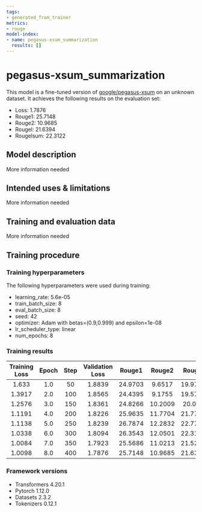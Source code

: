```yaml
---
tags:
- generated_from_trainer
metrics:
- rouge
model-index:
- name: pegasus-xsum_summarization
  results: []
---
```


<!-- This model card has been generated automatically according to the information the Trainer had access to. You
should probably proofread and complete it, then remove this comment. -->

# pegasus-xsum_summarization

This model is a fine-tuned version of [google/pegasus-xsum](https://huggingface.co/google/pegasus-xsum) on an unknown dataset.
It achieves the following results on the evaluation set:
- Loss: 1.7876
- Rouge1: 25.7148
- Rouge2: 10.9685
- Rougel: 21.6394
- Rougelsum: 22.3122

## Model description

More information needed

## Intended uses & limitations

More information needed

## Training and evaluation data

More information needed

## Training procedure

### Training hyperparameters

The following hyperparameters were used during training:
- learning_rate: 5.6e-05
- train_batch_size: 8
- eval_batch_size: 8
- seed: 42
- optimizer: Adam with betas=(0.9,0.999) and epsilon=1e-08
- lr_scheduler_type: linear
- num_epochs: 8

### Training results

| Training Loss | Epoch | Step | Validation Loss | Rouge1  | Rouge2  | Rougel  | Rougelsum |
|:-------------:|:-----:|:----:|:---------------:|:-------:|:-------:|:-------:|:---------:|
| 1.633         | 1.0   | 50   | 1.8839          | 24.9703 | 9.6517  | 19.9759 | 21.088    |
| 1.3917        | 2.0   | 100  | 1.8565          | 24.4395 | 9.1755  | 19.5702 | 20.5489   |
| 1.2576        | 3.0   | 150  | 1.8361          | 24.8266 | 10.2009 | 20.074  | 21.382    |
| 1.1191        | 4.0   | 200  | 1.8226          | 25.9635 | 11.7704 | 21.7787 | 22.365    |
| 1.1138        | 5.0   | 250  | 1.8239          | 26.7874 | 12.2832 | 22.7792 | 23.4501   |
| 1.0338        | 6.0   | 300  | 1.8094          | 26.3543 | 12.0501 | 22.3172 | 23.1194   |
| 1.0084        | 7.0   | 350  | 1.7923          | 25.5686 | 11.0213 | 21.5288 | 21.8892   |
| 1.0098        | 8.0   | 400  | 1.7876          | 25.7148 | 10.9685 | 21.6394 | 22.3122   |


### Framework versions

- Transformers 4.20.1
- Pytorch 1.12.0
- Datasets 2.3.2
- Tokenizers 0.12.1
